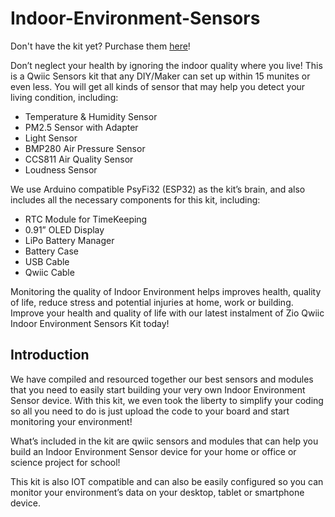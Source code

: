 # Indoor-Environment-Sensors
Don't have the kit yet? Purchase them [here](https://www.smart-prototyping.com/Zio-Qwiic-Indoor-Environment-Sensor-Kit)!

Don’t neglect your health by ignoring the indoor quality where you live! This is a Qwiic Sensors kit that any DIY/Maker can set up within 15 munites or even less. You will get all kinds of sensor that may help you detect your living condition, including:

- Temperature & Humidity Sensor
- PM2.5 Sensor with Adapter
- Light Sensor
- BMP280 Air Pressure Sensor
- CCS811 Air Quality Sensor
- Loudness Sensor


We use  Arduino compatible PsyFi32 (ESP32) as the kit’s brain, and also includes all the necessary components for this kit, including:

- RTC Module for TimeKeeping
- 0.91” OLED Display
- LiPo Battery Manager
- Battery Case
- USB Cable
- Qwiic Cable


Monitoring the quality of Indoor Environment helps improves health, quality of life, reduce stress and potential injuries at home, work or building. Improve your health and quality of life with our latest instalment of Zio Qwiic Indoor Environment Sensors Kit today!


## Introduction

We have compiled and resourced together our best sensors and modules that you need to easily start building your very own Indoor Environment Sensor device. With this kit, we even took the liberty to simplify your coding so all you need to do is just upload the code to your board and start monitoring your environment!

 

What’s included in the kit are qwiic sensors and modules that can help you build an Indoor Environment Sensor device for your home or office or science project for school! 

 

This kit is also IOT compatible and can also be easily configured so you can monitor your environment’s data on your desktop, tablet or smartphone device.
